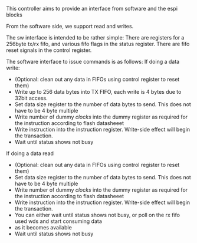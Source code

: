This controller aims to provide an interface from software and the espi blocks

From the software side, we support read and writes.

The sw interface is intended to be rather simple:
There are registers for a 256byte tx/rx fifo, and various fifo flags in the status register.
There are fifo reset signals in the control register.

The software interface to issue commands is as follows:
If doing a data write:
- (Optional: clean out any data in FIFOs using control register to reset them)
- Write up to 256 data bytes into TX FIFO, each write is 4 bytes due to 32bit access.
- Set data size register to the number of data bytes to send. This does not have to be 4 byte multiple
- Write number of dummy *clocks* into the dummy register as required for the instruction according to flash datasheeet
- Write instruction into the instruction register. Write-side effect will begin the transaction.
- Wait until status shows not busy

If doing a data read
- (Optional: clean out any data in FIFOs using control register to reset them)
- Set data size register to the number of data bytes to send. This does not have to be 4 byte multiple
- Write number of dummy *clocks* into the dummy register as required for the instruction according to flash datasheeet
- Write instruction into the instruction register. Write-side effect will begin the transaction.
- You can either wait until status shows not busy, or poll on the rx fifo used wds and start consuming data
-   as it becomes available
- Wait until status shows not busy